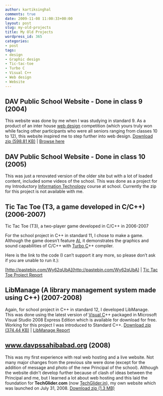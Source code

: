 ```yaml
---
author: kartiksinghal
comments: true
date: 2009-11-08 11:00:33+00:00
layout: post
slug: my-old-projects
title: My Old Projects
wordpress_id: 365
categories:
- post
tags:
- design
- Graphic design
- Tic-tac-toe
- Turbo C
- Visual C++
- Web design
- Website
---
```





## DAV Public School Website - Done in class 9 (2004)


This website was done by me when I was studying in standard 9. As a product of an inter house [web design](http://en.wikipedia.org/wiki/Web_design) competition (which yours truly won while facing other participants who were all seniors ranging from classes 10 to 12), this website inspired me to step further into web design.
[Download zip (598.81 KB)](http://www.techglider.in/kartik/projects/DAV-website-2004.zip) | [Browse here](http://www.techglider.in/kartik/projects/DAV-website-2004/index.htm)


## DAV Public School Website - Done in class 10 (2005)


This was just a renovated version of the older site but with a lot of loaded content, included some videos of the school. This was done as a project for my Introductory [Information Technology](http://en.wikipedia.org/wiki/Information_technology) course at school. Currently the zip for this project is not available with me.


## Tic Tac Toe (T3, a game developed in C/C++) (2006-2007)


Tic Tac Toe (T3), a two-player game developed in C/C++ in 2006-2007

For the school project in C++ in standard 11, I chose to make a game. Although the game doesn’t feature [AI](http://en.wikipedia.org/wiki/Artificial_intelligence), it demonstrates the graphics and sound capabilities of C/C++ with [Turbo C](http://en.wikipedia.org/wiki/Turbo_C)++ compiler.

Here is the link to the code (I can’t support it any more, so please don’t ask if you are unable to run it.):

[http://pastebin.com/Wy62qUbA](http://pastebin.com/Wy62qUbA) | [Tic Tac Toe Project Report](http://k4rtik.files.wordpress.com/2009/11/tictactoe.pdf)


## LibManage (A library management system made using C++) (2007-2008)


Again, for school project in C++ in standard 12, I developed LibManage. This was done using the latest version of [Visual C](http://en.wikipedia.org/wiki/Visual_C%2B%2B)++ packaged in Microsoft Visual Studio 2008 Express Edition which is available for download for free. Working for this project I was introduced to Standard C++.
[Download zip (374.44 KB)](http://www.techglider.in/kartik/projects/LibManage.zip) | [LibManage Report](http://k4rtik.files.wordpress.com/2011/10/libmanage.pdf)


## www.davpssahibabad.org (2008)


This was my first experience with real web hosting and a live website. Not many major changes from the previous site were done (except for the addition of message and photo of the new Principal of the school). Although the website didn't develop further because of clash of ideas between the Principal and me, but I learned a lot about web hosting and this laid the foundation for **TechGlider.com** (now [TechGlider.in](http://techglider.in/)), my own website which was launched on July 31, 2008.
[Download zip (1.3 MB)](http://www.techglider.in/kartik/projects/davpssahibabad.org.zip)


